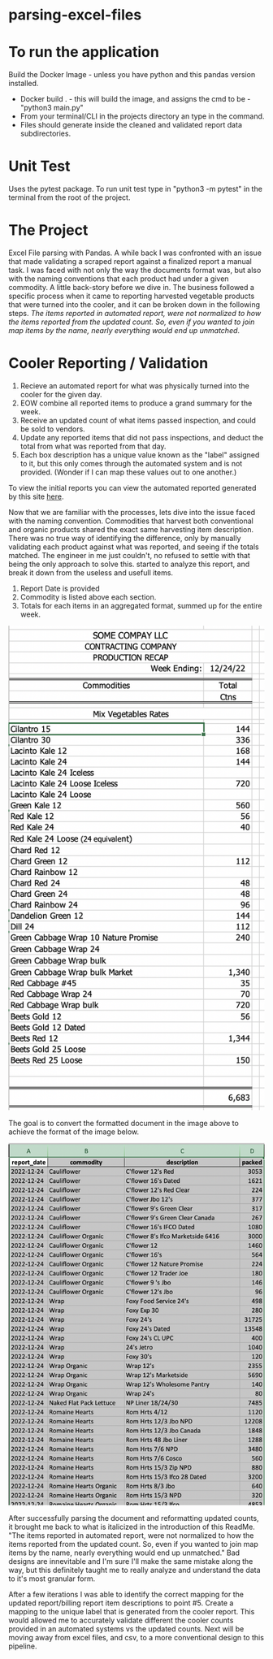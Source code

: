# parsing-excel-files

# To run the application 
Build the Docker Image - unless you have python and this pandas version installed. 
 * Docker build . - this will build the image, and assigns the cmd to be - "python3 main.py"
 * From your terminal/CLI in the projects directory an type in the command. 
 * Files should generate inside the cleaned and validated report data subdirectories. 
 
# Unit Test 
Uses the pytest package. To run unit test type in "python3 -m pytest" in the terminal from the root of the project.
  
# The Project
Excel File parsing with Pandas.
A while back I was confronted with an issue that made validating a scraped report against a finalized report a manual task. I was faced with not only the way the documents format was, but also with the naming conventions that each product had under a given commodity. A little back-story before we dive in. The business followed a specific process when it came to reporting harvested vegetable products that were turned into the cooler, and it can be broken down in the following steps. *The items reported in automated report, were not normalized to how the items reported from the updated count. So, even if you wanted to join map items by the name, nearly everything would end up unmatched*. 

# Cooler Reporting / Validation
1. Recieve an automated report for what was physically turned into the cooler for the given day. 
2. EOW combine all reported items to produce a grand summary for the week. 
3. Receive an updated count of what items passed inspection, and could be sold to vendors. 
4. Update any reported items that did not pass inspections, and deduct the total from what was reported from that day. 
5. Each box description has a unique value known as the "label" assigned to it, but this only comes through the automated system and is not provided. (Wonder if I can map these values out to one another.)

To view the initial reports you can view the automated reported generated by this site [here](https://github.com/sjrojanooo/automated-report/blob/main/data/html-doc/cooler-report.htm).

Now that we are familiar with the processes, lets dive into the issue faced with the naming convention. Commodities that harvest both conventional and organic products shared the exact same harvesting item description. There was no true way of identifying the difference, only by manually validating each product against what was reported, and seeing if the totals matched. The engineer in me just couldn't, no refused to settle with that being the only approach to solve this.  started to analyze this report, and break it down from the useless and usefull items. 

1. Report Date is provided
2. Commodity is listed above each section. 
3. Totals for each items in an aggregated format, summed up for the entire week. 

![Image](https://github.com/sjrojanooo/parsing-excel-files/blob/main/images/example-original-image.png)

The goal is to convert the formatted document in the image above to achieve the format of the image below.

![Image](https://github.com/sjrojanooo/parsing-excel-files/blob/main/images/reformatted_report.png)

After successfully parsing the document and reformatting updated counts, it brought me back to what is italicized in the introduction of this ReadMe. 
"The items reported in automated report, were not normalized to how the items reported from the updated count. So, even if you wanted to join map items by the name, nearly everything would end up unmatched." Bad designs are innevitable and I'm sure I'll make the same mistake along the way, but this definitely taught me to really analyze and understand the data to it's most granular form. 

After a few iterations I was able to identify the correct mapping for the updated report/billing report item descriptions to point #5. Create a mapping to the unique label that is generated from the cooler report. This would allowed me to accurately validate different the cooler counts provided in an automated systems vs the updated counts. Next will be moving away from excel files, and csv, to a more conventional design to this pipeline.  
